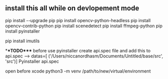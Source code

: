 ## install this all while on devlopement mode

pip install --upgrade pip
pip install opencv-python-headless
pip install opencv-contrib-python
pip install scenedetect
pip install ffmpeg-python
pip install pyinstaller

pip install imutils

\***\*TODO\*\*\***
before use pyinstaller
create api.spec file and
add this to api.spec --> datas=[ ('/Users/niccanordhasm/Documents/Untitled/base/src', 'src')]
Pyinstaller api.spec

open before xcode
python3 -m venv /path/to/new/virtual/environment
